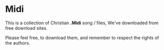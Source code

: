 # Midi
This is a collection of Christian **.Midi** song / files,
We've downloaded from free download sites.

Please feel free, to download them, and remember
to respect the rights of the authors.
